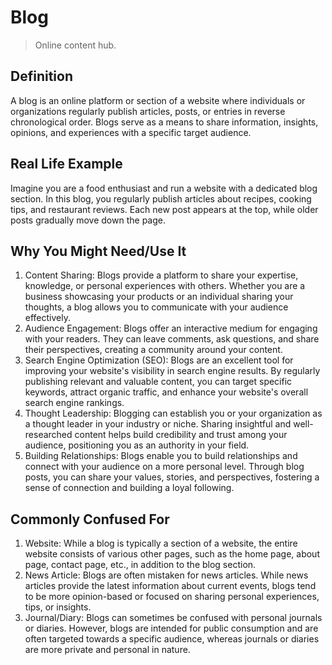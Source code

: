 # Blog

>Online content hub.

## Definition

A blog is an online platform or section of a website where individuals or organizations regularly publish articles, posts, or entries in reverse chronological order. Blogs serve as a means to share information, insights, opinions, and experiences with a specific target audience.

## Real Life Example

Imagine you are a food enthusiast and run a website with a dedicated blog section. In this blog, you regularly publish articles about recipes, cooking tips, and restaurant reviews. Each new post appears at the top, while older posts gradually move down the page.

## Why You Might Need/Use It

1. Content Sharing: Blogs provide a platform to share your expertise, knowledge, or personal experiences with others. Whether you are a business showcasing your products or an individual sharing your thoughts, a blog allows you to communicate with your audience effectively.
2. Audience Engagement: Blogs offer an interactive medium for engaging with your readers. They can leave comments, ask questions, and share their perspectives, creating a community around your content.
3. Search Engine Optimization (SEO): Blogs are an excellent tool for improving your website's visibility in search engine results. By regularly publishing relevant and valuable content, you can target specific keywords, attract organic traffic, and enhance your website's overall search engine rankings.
4. Thought Leadership: Blogging can establish you or your organization as a thought leader in your industry or niche. Sharing insightful and well-researched content helps build credibility and trust among your audience, positioning you as an authority in your field.
5. Building Relationships: Blogs enable you to build relationships and connect with your audience on a more personal level. Through blog posts, you can share your values, stories, and perspectives, fostering a sense of connection and building a loyal following.

## Commonly Confused For

1. Website: While a blog is typically a section of a website, the entire website consists of various other pages, such as the home page, about page, contact page, etc., in addition to the blog section.
2. News Article: Blogs are often mistaken for news articles. While news articles provide the latest information about current events, blogs tend to be more opinion-based or focused on sharing personal experiences, tips, or insights.
3. Journal/Diary: Blogs can sometimes be confused with personal journals or diaries. However, blogs are intended for public consumption and are often targeted towards a specific audience, whereas journals or diaries are more private and personal in nature.
